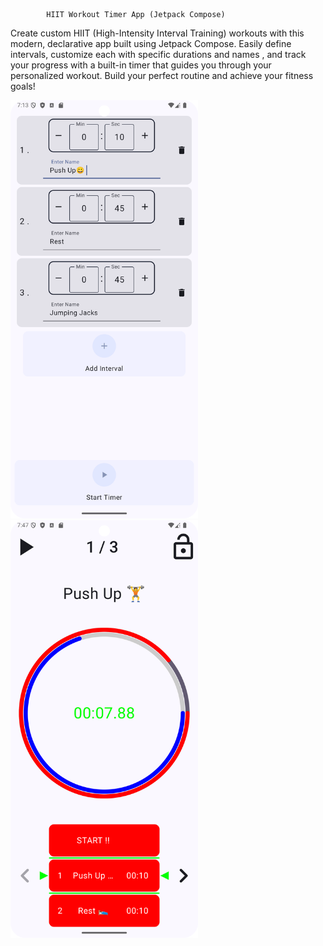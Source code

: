 

            HIIT Workout Timer App (Jetpack Compose)

Create custom HIIT (High-Intensity Interval Training) workouts with this modern, declarative app built using Jetpack Compose. Easily define intervals, 
customize each with specific durations and names , and track your progress with a built-in timer that guides you through your personalized workout. 
Build your perfect routine and achieve your fitness goals!

<img src="Images/412567608-d84609d9-e797-4054-84c6-c8a96513983f.png" width="300" heigth="900"> <img src="Images/412568081-de262a81-f8de-45ce-911e-b69581681d76.png" width="300" heigth="900">


 

